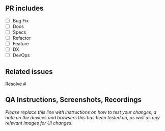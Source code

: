 

## PR includes

- [ ] Bug Fix
- [ ] Docs
- [ ] Specs
- [ ] Refactor
- [ ] Feature
- [ ] DX
- [ ] DevOps

## Related issues



Resolve #<issue>


## QA Instructions, Screenshots, Recordings
  
_Please replace this line with instructions on how to test your changes, a note on the devices and browsers this has been tested on, as well as any relevant images for UI changes._

<!-- THANKS FOR YOUR CONTRIBUTION -->

